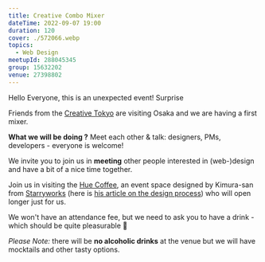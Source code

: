 ```yaml
---
title: Creative Combo Mixer
dateTime: 2022-09-07 19:00
duration: 120
cover: ./572066.webp
topics:
  - Web Design
meetupId: 288045345
group: 15632202
venue: 27398802
---
```


Hello Everyone, this is an unexpected event! Surprise

Friends from the [Creative Tokyo](https://www.meetup.com/creative-tokyo/) are visiting Osaka and we are having a first mixer.

**What we will be doing ?** Meet each other & talk: designers, PMs, developers - everyone is welcome!

We invite you to join us in **meeting** other people interested in (web-)design and have a bit of a nice time together.

Join us in visiting the [Hue Coffee](https://www.instagram.com/hue_coffee_roaster/), an event space designed by Kimura-san from [Starryworks](https://www.starryworks.co.jp) (here is [his article on the design process](https://note.com/kjkmr/n/n9464c9951eec)) who will open longer just for us.

We won't have an attendance fee, but we need to ask you to have a drink - which should be quite pleasurable 🍹

*Please Note:* there will be **no alcoholic drinks** at the venue but we will have mocktails and other tasty options.
